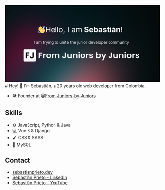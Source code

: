 <img src="https://github.com/Sebastian-Prieto/Sebastian-Prieto/blob/main/GitHub.png" alt="Sebastián Prieto GitHub README img">
# Hey! 👋
I'm Sebastián, a 20 years old web developer from Colombia.

- 🛠️ Founder at [@From-Juniors-by-Juniors](https://github.com/From-Juniors-by-Juniors)

## Skills
- ⚙️ JavaScript, Python & Java
- 💻 Vue 3 & Django
- 🖌️ CSS & SASS
- 💾 MySQL

## Contact
- [sebastianprieto.dev](#)
- [Sebastián Prieto - LinkedIn](https://www.linkedin.com/in/sebastian-prieto-/)
- [Sebastián Prieto - YouTube](https://www.youtube.com/@Sebastian-Prieto)
